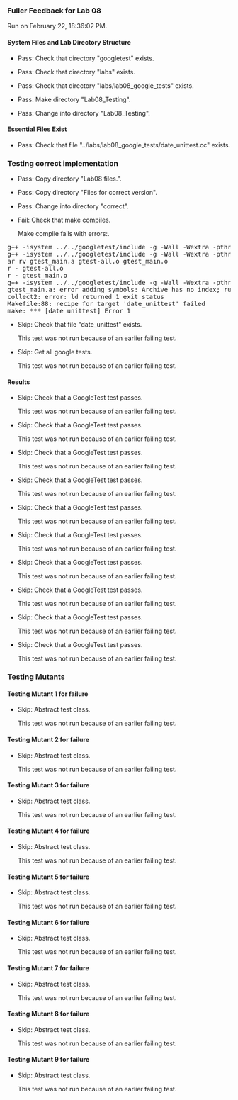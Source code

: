 ### Fuller Feedback for Lab 08

Run on February 22, 18:36:02 PM.


#### System Files and Lab Directory Structure

+ Pass: Check that directory "googletest" exists.

+ Pass: Check that directory "labs" exists.

+ Pass: Check that directory "labs/lab08_google_tests" exists.

+ Pass: Make directory "Lab08_Testing".

+ Pass: Change into directory "Lab08_Testing".


#### Essential Files Exist

+ Pass: Check that file "../labs/lab08_google_tests/date_unittest.cc" exists.


### Testing correct implementation

+ Pass: Copy directory "Lab08 files.".



+ Pass: Copy directory "Files for correct version".



+ Pass: Change into directory "correct".

+ Fail: Check that make compiles.

    Make compile fails with errors:.
<pre>g++ -isystem ../../googletest/include -g -Wall -Wextra -pthread -c ./date.cc
g++ -isystem ../../googletest/include -g -Wall -Wextra -pthread -c ./date_unittest.cc
ar rv gtest_main.a gtest-all.o gtest_main.o
r - gtest-all.o
r - gtest_main.o
g++ -isystem ../../googletest/include -g -Wall -Wextra -pthread date.o date_unittest.o gtest_main.a -o date_unittest
gtest_main.a: error adding symbols: Archive has no index; run ranlib to add one
collect2: error: ld returned 1 exit status
Makefile:88: recipe for target 'date_unittest' failed
make: *** [date_unittest] Error 1
</pre>



+ Skip: Check that file "date_unittest" exists.

  This test was not run because of an earlier failing test.

+ Skip: Get all google tests.

  This test was not run because of an earlier failing test.


#### Results

+ Skip: Check that a GoogleTest test passes.

  This test was not run because of an earlier failing test.

+ Skip: Check that a GoogleTest test passes.

  This test was not run because of an earlier failing test.

+ Skip: Check that a GoogleTest test passes.

  This test was not run because of an earlier failing test.

+ Skip: Check that a GoogleTest test passes.

  This test was not run because of an earlier failing test.

+ Skip: Check that a GoogleTest test passes.

  This test was not run because of an earlier failing test.

+ Skip: Check that a GoogleTest test passes.

  This test was not run because of an earlier failing test.

+ Skip: Check that a GoogleTest test passes.

  This test was not run because of an earlier failing test.

+ Skip: Check that a GoogleTest test passes.

  This test was not run because of an earlier failing test.

+ Skip: Check that a GoogleTest test passes.

  This test was not run because of an earlier failing test.

+ Skip: Check that a GoogleTest test passes.

  This test was not run because of an earlier failing test.


### Testing Mutants


#### Testing Mutant 1 for failure

+ Skip: Abstract test class.

  This test was not run because of an earlier failing test.


#### Testing Mutant 2 for failure

+ Skip: Abstract test class.

  This test was not run because of an earlier failing test.


#### Testing Mutant 3 for failure

+ Skip: Abstract test class.

  This test was not run because of an earlier failing test.


#### Testing Mutant 4 for failure

+ Skip: Abstract test class.

  This test was not run because of an earlier failing test.


#### Testing Mutant 5 for failure

+ Skip: Abstract test class.

  This test was not run because of an earlier failing test.


#### Testing Mutant 6 for failure

+ Skip: Abstract test class.

  This test was not run because of an earlier failing test.


#### Testing Mutant 7 for failure

+ Skip: Abstract test class.

  This test was not run because of an earlier failing test.


#### Testing Mutant 8 for failure

+ Skip: Abstract test class.

  This test was not run because of an earlier failing test.


#### Testing Mutant 9 for failure

+ Skip: Abstract test class.

  This test was not run because of an earlier failing test.

